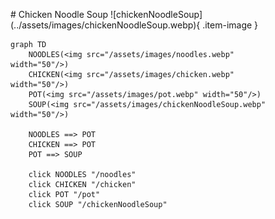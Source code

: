 <figure markdown="1">
# Chicken Noodle Soup
![chickenNoodleSoup](../assets/images/chickenNoodleSoup.webp){ .item-image }

```mermaid
graph TD
    NOODLES(<img src="/assets/images/noodles.webp" width="50"/>)
    CHICKEN(<img src="/assets/images/chicken.webp" width="50"/>)
    POT(<img src="/assets/images/pot.webp" width="50"/>)
    SOUP(<img src="/assets/images/chickenNoodleSoup.webp" width="50"/>)

    NOODLES ==> POT
    CHICKEN ==> POT
    POT ==> SOUP

    click NOODLES "/noodles"
    click CHICKEN "/chicken"
    click POT "/pot"
    click SOUP "/chickenNoodleSoup"
```

</figure>